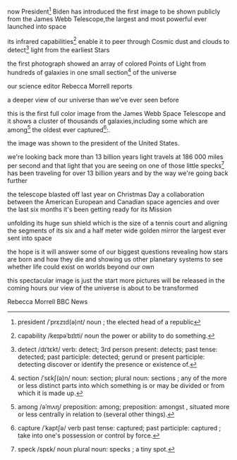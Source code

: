 
now President[^president] Biden has introduced the first image to be shown publicly from the James Webb Telescope,the largest and most powerful ever launched into space
[^president]: president /ˈprɛzɪd(ə)nt/ noun ; the elected head of a republic

its infrared capabilities[^capability] enable it to peer through Cosmic dust and clouds to detect[^detect] light from the earliest Stars 
[^capability]: capability /keɪpəˈbɪlɪti/ noun the power or ability to do something.
[^detect]: detect /dɪˈtɛkt/ verb: detect; 3rd person present: detects; past tense: detected; past participle: detected; gerund or present participle: detecting
discover or identify the presence or existence of.

the first photograph showed an array of colored Points of Light from hundreds of galaxies in one small section[^section] of the universe 
[^section]: section /ˈsɛkʃ(ə)n/ noun: section; plural noun: sections ; any of the more or less distinct parts into which something is or may be divided or from which it is made up.

our science editor Rebecca Morrell reports
 
a deeper view of our universe than we've ever seen before 

this is the first full color image from the James Webb Space Telescope and it shows a cluster of thousands of galaxies,including some which are among[^among] the oldest ever captured[^capture]:.
[^among]: among /əˈmʌŋ/ preposition: among; preposition: amongst , situated more or less centrally in relation to (several other things).
[^capture]: capture /ˈkaptʃə/ verb past tense: captured; past participle: captured ; take into one's possession or control by force.

the image was shown to the president of the United States.

we're looking back more than 13 billion years light travels at 186 000 miles per second and that light that you are seeing on one of those little specks[^speck] has been traveling for over 13 billion years and by the way we're going back further
[^speck]: speck /spɛk/ noun plural noun: specks ; a tiny spot.

the telescope blasted off last year on Christmas Day a collaboration between the American European and Canadian space agencies and over the last six months it's been getting ready for its Mission
 
unfolding its huge sun shield which is the size of a tennis court and aligning the segments of its six and a half meter wide golden mirror the largest ever sent into space

the hope is it will answer some of our biggest questions revealing how stars are born and how they die and showing us other planetary systems to see whether life could exist on worlds beyond our own
 
this spectacular image is just the start more pictures will be released in the coming hours our view of the universe is about to be transformed 

Rebecca Morrell BBC News

